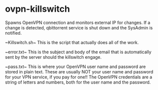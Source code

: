 # ovpn-killswitch
Spawns OpenVPN connection and monitors external IP for changes. If a change is detected, qbittorrent service is shut down and the SysAdmin is notified.

~Killswitch.sh~
This is the script that actually does all of the work.

~error.txt~
This is the subject and body of the email that is automatically sent by the server should the killswitch engage.

~pass.txt~
This is where your OpenVPN user name and password are stored in plain text. These are usually NOT your user name and password for your VPN service, if you pay for one!! The OpenVPN credentials are a string of letters and numbers, both for the user name and the password.

